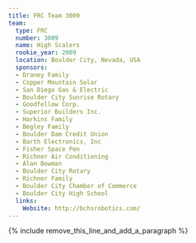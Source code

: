 ```yaml
---
title: FRC Team 3009
team:
  type: FRC
  number: 3009
  name: High Scalers
  rookie_year: 2009
  location: Boulder City, Nevada, USA
  sponsors:
  - Draney Family
  - Copper Mountain Solar
  - San Diego Gas & Electric
  - Boulder City Sunrise Rotary
  - Goodfellow Corp.
  - Superior Builders Inc.
  - Harkins Family
  - Begley Family
  - Boulder Dam Credit Union
  - Barth Electronics, Inc
  - Fisher Space Pen
  - Richner Air Conditioning
  - Alan Bowman
  - Boulder City Rotary
  - Richner Family
  - Boulder City Chamber of Commerce
  - Boulder City High School
  links:
    Website: http://bchsrobotics.com/
---
```


{% include remove_this_line_and_add_a_paragraph %}